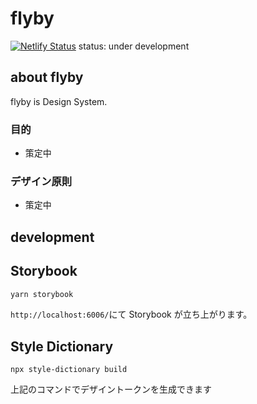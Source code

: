 # flyby
[![Netlify Status](https://api.netlify.com/api/v1/badges/0e21f93d-fdbb-4837-a029-728bd12c3b7b/deploy-status)](https://app.netlify.com/sites/fly-by/deploys)
status: under development

## about flyby

flyby is Design System.

### 目的

- 策定中

### デザイン原則

- 策定中

## development

## Storybook

```bash
yarn storybook
```

`http://localhost:6006/`にて Storybook が立ち上がります。

## Style Dictionary

```
npx style-dictionary build
```

上記のコマンドでデザイントークンを生成できます
